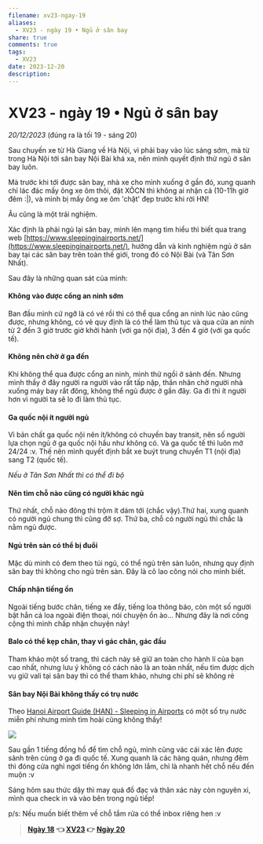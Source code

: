 ```yaml
---
filename: xv23-ngay-19
aliases:
  - XV23 - ngày 19 • Ngủ ở sân bay
share: true
comments: true
tags:
  - XV23
date: 2023-12-20
description: 
---
```

# XV23 - ngày 19 • Ngủ ở sân bay  
  
*20/12/2023* (đúng ra là tối 19 - sáng 20)  
  
Sau chuyến xe từ Hà Giang về Hà Nội, vì phải bay vào lúc sáng sớm, mà từ trong Hà Nội tới sân bay Nội Bài khá xa, nên mình quyết định thử ngủ ở sân bay luôn.  
  
Mà trước khi tới được sân bay, nhà xe cho mình xuống ở gần đó, xung quanh chỉ lác đác mấy ông xe ôm thôi, đặt XÔCN thì không ai nhận cả (10-11h giờ đêm :|), và mình bị mấy ông xe ôm 'chặt' đẹp trước khi rời HN!  
  
Âu cũng là một trải nghiệm.  
  
Xác định là phải ngủ lại sân bay, mình lên mạng tìm hiểu thì biết qua trang web [https://www.sleepinginairports.net/](https://www.sleepinginairports.net/), hướng dẫn và kinh nghiệm ngủ ở sân bay tại các sân bay trên toàn thế giới, trong đó có Nội Bài (và Tân Sơn Nhất).   
  
Sau đây là những quan sát của mình:  
  
#### Không vào được cổng an ninh sớm  
Ban đầu mình cứ ngỡ là có vé rồi thì có thể qua cổng an ninh lúc nào cũng được, nhưng không, có vẻ quy định là có thể làm thủ tục và qua cửa an ninh từ 2 đến 3 giờ trước giờ khởi hành (với ga nội địa), 3 đến 4 giờ (với ga quốc tế).  
  
#### Không nên chờ ở ga đến  
Khi không thể qua được cổng an ninh, mình thử ngồi ở sảnh đến. Nhưng mình thấy ở đây người ra người vào rất tấp nập, thân nhân chờ người nhà xuống máy bay rất đông, không thể ngủ được ở gần đây. Ga đi thì ít người hơn vì người ta sẽ lo đi làm thủ tục.  
  
#### Ga quốc nội ít người ngủ  
Vì bản chất ga quốc nội nên ít/không có chuyến bay transit, nên số người lựa chọn ngủ ở ga quốc nội hầu như không có. Và ga quốc tế thì luôn mở 24/24 :v. Thế nên mình quyết định bắt xe buýt trung chuyển T1 (nội địa) sang T2 (quốc tế).   
  
*Nếu ở Tân Sơn Nhất thì có thể đi bộ*  
  
#### Nên tìm chỗ nào cũng có người khác ngủ  
Thứ nhất, chỗ nào đông thì trộm ít dám tới (chắc vậy).Thứ hai, xung quanh có người ngủ chung thì cũng đỡ sợ. Thứ ba, chỗ có người ngủ thì chắc là nằm ngủ được.  
  
#### Ngủ trên sàn có thể bị đuổi  
Mặc dù minh có đem theo túi ngủ, có thể ngủ trên sàn luôn, nhưng quy định sân bay thì không cho ngủ trên sàn. Đây là cô lao công nói cho mình biết.  
  
#### Chấp nhận tiếng ồn  
Ngoài tiếng bước chân, tiếng xe đẩy, tiếng loa thông báo, còn một số người bật hẳn cả loa ngoài điện thoại, nói chuyện ồn ào... Nhưng đây là nơi công cộng thì mình chấp nhận chuyện này!  
  
#### Balo có thể kẹp chân, thay vì gác chân, gác đầu  
Tham khảo một số trang, thì cách này sẽ giữ an toàn cho hành lí của bạn cao nhất, nhưng lưu ý không có cách nào là an toàn nhất, nếu tìm được dịch vụ giữ vali tại sân bay thì có thể tham khảo, nhưng chi phí sẽ không rẻ  
  
#### Sân bay Nội Bài không thấy có trụ nước  
Theo [Hanoi Airport Guide (HAN) - Sleeping in Airports](https://www.sleepinginairports.net/guides/hanoi-airport-guide.htm) có một số trụ nước miễn phí nhưng mình tìm hoài cũng không thấy!  
  
![](https://i.imgur.com/hMaCPSE.jpeg)  
  
Sau gần 1 tiếng đồng hồ để tìm chỗ ngủ, mình cũng vác cái xác lên được sảnh trên cùng ở ga đi quốc tế. Xung quanh là các hàng quán, nhưng đêm thì đóng cửa nghỉ ngơi tiếng ồn không lớn lắm, chỉ là nhanh hết chỗ nếu đến muộn :v  
  
Sáng hôm sau thức dậy thì may quá đồ đạc và thân xác này còn nguyên xi, mình qua check in và vào bên trong ngủ tiếp!   
  
p/s: Nếu muốn biết thêm về chỗ tắm rửa có thể inbox riêng hen :v  
  
  
> **[Ngày 18](./xv23-ngay-18.md) 👈 [XV23](./xuyen-viet-2023.md) 👉 [Ngày 20](./xv23-ngay-20.md)**